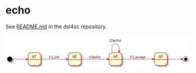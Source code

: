 # echo

See [README.md](https://github.com/ldltools/dsl4sc/examples/echo) in the dsl4sc repository.

![statechart](echo.svg)
